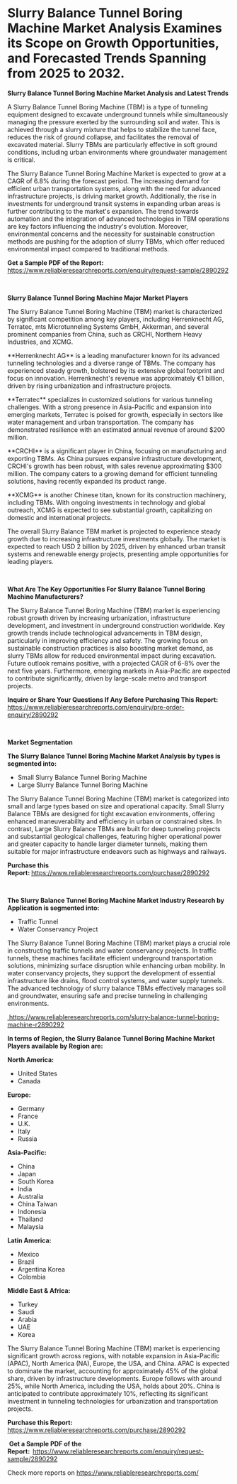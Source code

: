 <p><h1>Slurry Balance Tunnel Boring Machine Market Analysis Examines its Scope on Growth Opportunities, and Forecasted Trends Spanning from 2025 to 2032.</h1></p><p><strong>Slurry Balance Tunnel Boring Machine Market Analysis and Latest Trends</strong></p>
<p><p>A Slurry Balance Tunnel Boring Machine (TBM) is a type of tunneling equipment designed to excavate underground tunnels while simultaneously managing the pressure exerted by the surrounding soil and water. This is achieved through a slurry mixture that helps to stabilize the tunnel face, reduces the risk of ground collapse, and facilitates the removal of excavated material. Slurry TBMs are particularly effective in soft ground conditions, including urban environments where groundwater management is critical.</p><p>The Slurry Balance Tunnel Boring Machine Market is expected to grow at a CAGR of 6.8% during the forecast period. The increasing demand for efficient urban transportation systems, along with the need for advanced infrastructure projects, is driving market growth. Additionally, the rise in investments for underground transit systems in expanding urban areas is further contributing to the market's expansion. The trend towards automation and the integration of advanced technologies in TBM operations are key factors influencing the industry's evolution. Moreover, environmental concerns and the necessity for sustainable construction methods are pushing for the adoption of slurry TBMs, which offer reduced environmental impact compared to traditional methods.</p></p>
<p><strong>Get a Sample PDF of the Report:&nbsp;</strong> <a href="https://www.reliableresearchreports.com/enquiry/request-sample/2890292?utm_campaign=2200&utm_medium=2&utm_source=Github&utm_content=ia&utm_term=14032025&utm_id=slurry-balance-tunnel-boring-machine">https://www.reliableresearchreports.com/enquiry/request-sample/2890292</a></p>
<p>&nbsp;</p>
<p><strong>Slurry Balance Tunnel Boring Machine Major Market Players</strong></p>
<p><p>The Slurry Balance Tunnel Boring Machine (TBM) market is characterized by significant competition among key players, including Herrenknecht AG, Terratec, mts Microtunneling Systems GmbH, Akkerman, and several prominent companies from China, such as CRCHI, Northern Heavy Industries, and XCMG.</p><p>**Herrenknecht AG** is a leading manufacturer known for its advanced tunneling technologies and a diverse range of TBMs. The company has experienced steady growth, bolstered by its extensive global footprint and focus on innovation. Herrenknecht's revenue was approximately €1 billion, driven by rising urbanization and infrastructure projects.</p><p>**Terratec** specializes in customized solutions for various tunneling challenges. With a strong presence in Asia-Pacific and expansion into emerging markets, Terratec is poised for growth, especially in sectors like water management and urban transportation. The company has demonstrated resilience with an estimated annual revenue of around $200 million.</p><p>**CRCHI** is a significant player in China, focusing on manufacturing and exporting TBMs. As China pursues expansive infrastructure development, CRCHI's growth has been robust, with sales revenue approximating $300 million. The company caters to a growing demand for efficient tunneling solutions, having recently expanded its product range.</p><p>**XCMG** is another Chinese titan, known for its construction machinery, including TBMs. With ongoing investments in technology and global outreach, XCMG is expected to see substantial growth, capitalizing on domestic and international projects.</p><p>The overall Slurry Balance TBM market is projected to experience steady growth due to increasing infrastructure investments globally. The market is expected to reach USD 2 billion by 2025, driven by enhanced urban transit systems and renewable energy projects, presenting ample opportunities for leading players.</p></p>
<p>&nbsp;</p>
<p><strong>What Are The Key Opportunities For Slurry Balance Tunnel Boring Machine Manufacturers?</strong></p>
<p><p>The Slurry Balance Tunnel Boring Machine (TBM) market is experiencing robust growth driven by increasing urbanization, infrastructure development, and investment in underground construction worldwide. Key growth trends include technological advancements in TBM design, particularly in improving efficiency and safety. The growing focus on sustainable construction practices is also boosting market demand, as slurry TBMs allow for reduced environmental impact during excavation. Future outlook remains positive, with a projected CAGR of 6-8% over the next five years. Furthermore, emerging markets in Asia-Pacific are expected to contribute significantly, driven by large-scale metro and transport projects.</p></p>
<p><strong>Inquire or Share Your Questions If Any Before Purchasing This Report:</strong> <a href="https://www.reliableresearchreports.com/enquiry/pre-order-enquiry/2890292?utm_campaign=2200&utm_medium=2&utm_source=Github&utm_content=ia&utm_term=14032025&utm_id=slurry-balance-tunnel-boring-machine">https://www.reliableresearchreports.com/enquiry/pre-order-enquiry/2890292</a></p>
<p>&nbsp;</p>
<p><strong>Market Segmentation</strong></p>
<p><strong>The Slurry Balance Tunnel Boring Machine Market Analysis by types is segmented into:</strong></p>
<p><ul><li> Small Slurry Balance Tunnel Boring Machine</li><li>Large Slurry Balance Tunnel Boring Machine </li></ul></p>
<p><p>The Slurry Balance Tunnel Boring Machine (TBM) market is categorized into small and large types based on size and operational capacity. Small Slurry Balance TBMs are designed for tight excavation environments, offering enhanced maneuverability and efficiency in urban or constrained sites. In contrast, Large Slurry Balance TBMs are built for deep tunneling projects and substantial geological challenges, featuring higher operational power and greater capacity to handle larger diameter tunnels, making them suitable for major infrastructure endeavors such as highways and railways.</p></p>
<p><strong>Purchase this Report:&nbsp;</strong><a href="https://www.reliableresearchreports.com/purchase/2890292?utm_campaign=2200&utm_medium=2&utm_source=Github&utm_content=ia&utm_term=14032025&utm_id=slurry-balance-tunnel-boring-machine">https://www.reliableresearchreports.com/purchase/2890292</a></p>
<p>&nbsp;</p>
<p><strong>The Slurry Balance Tunnel Boring Machine Market Industry Research by Application is segmented into:</strong></p>
<p><ul><li> Traffic Tunnel</li><li>Water Conservancy Project </li></ul></p>
<p><p>The Slurry Balance Tunnel Boring Machine (TBM) market plays a crucial role in constructing traffic tunnels and water conservancy projects. In traffic tunnels, these machines facilitate efficient underground transportation solutions, minimizing surface disruption while enhancing urban mobility. In water conservancy projects, they support the development of essential infrastructure like drains, flood control systems, and water supply tunnels. The advanced technology of slurry balance TBMs effectively manages soil and groundwater, ensuring safe and precise tunneling in challenging environments.</p></p>
<p><a href="https://www.reliableresearchreports.com/slurry-balance-tunnel-boring-machine-r2890292?utm_campaign=2200&utm_medium=2&utm_source=Github&utm_content=ia&utm_term=14032025&utm_id=slurry-balance-tunnel-boring-machine">&nbsp;https://www.reliableresearchreports.com/slurry-balance-tunnel-boring-machine-r2890292</a></p>
<p><strong>In terms of Region, the Slurry Balance Tunnel Boring Machine Market Players available by Region are:</strong></p>
<p>
    <p> <strong> North America: </strong>
        <ul>
            <li>United States</li>
            <li>Canada</li>
        </ul>
        </p> 
    <p> <strong> Europe: </strong>
        <ul>
            <li>Germany</li>
            <li>France</li>
            <li>U.K.</li>
            <li>Italy</li>
            <li>Russia</li>
        </ul>
        </p> 
    <p> <strong> Asia-Pacific: </strong>
        <ul>
            <li>China</li>
            <li>Japan</li>
            <li>South Korea</li>
            <li>India</li>
            <li>Australia</li>
            <li>China Taiwan</li>
            <li>Indonesia</li>
            <li>Thailand</li>
            <li>Malaysia</li>
        </ul>
        </p> 
    <p> <strong> Latin America: </strong>
        <ul>
            <li>Mexico</li>
            <li>Brazil</li>
            <li>Argentina Korea</li>
            <li>Colombia</li>
        </ul>
        </p> 
    <p> <strong> Middle East & Africa: </strong>
        <ul>
            <li>Turkey</li>
            <li>Saudi</li>
            <li>Arabia</li>
            <li>UAE</li>
            <li>Korea</li>
        </ul>
    </p>
    </p>
<p><p>The Slurry Balance Tunnel Boring Machine (TBM) market is experiencing significant growth across regions, with notable expansion in Asia-Pacific (APAC), North America (NA), Europe, the USA, and China. APAC is expected to dominate the market, accounting for approximately 45% of the global share, driven by infrastructure developments. Europe follows with around 25%, while North America, including the USA, holds about 20%. China is anticipated to contribute approximately 10%, reflecting its significant investment in tunneling technologies for urbanization and transportation projects.</p></p>
<p><strong>Purchase this Report: </strong><a href="https://www.reliableresearchreports.com/purchase/2890292?utm_campaign=2200&utm_medium=2&utm_source=Github&utm_content=ia&utm_term=14032025&utm_id=slurry-balance-tunnel-boring-machine">https://www.reliableresearchreports.com/purchase/2890292</a></p>
<p>&nbsp;<strong>Get a Sample PDF of the Report:&nbsp;&nbsp;</strong><a href="https://www.reliableresearchreports.com/enquiry/request-sample/2890292?utm_campaign=2200&utm_medium=2&utm_source=Github&utm_content=ia&utm_term=14032025&utm_id=slurry-balance-tunnel-boring-machine">https://www.reliableresearchreports.com/enquiry/request-sample/2890292</a></p>
<p><strong></strong></p>
<p>Check more reports on <a href="https://www.reliableresearchreports.com/?utm_campaign=2200&utm_medium=2&utm_source=Github&utm_content=ia&utm_term=14032025&utm_id=slurry-balance-tunnel-boring-machine">https://www.reliableresearchreports.com/</a></p>